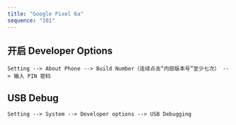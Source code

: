 ```yaml
---
title: "Google Pixel 6a"
sequence: "101"
---
```


## 开启 Developer Options

```text
Setting --> About Phone --> Build Number（连续点击“内部版本号”至少七次） --> 输入 PIN 密码
```

## USB Debug

```text
Setting --> System --> Developer options --> USB Debugging
```

